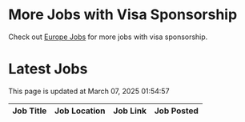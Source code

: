 # More Jobs with Visa Sponsorship

Check out [Europe Jobs](https://github.com/sureshparimi/europejobs#latest-jobs) for more jobs with visa sponsorship.

# Latest Jobs

This page is updated at March 07, 2025 01:54:57

| Job Title | Job Location | Job Link | Job Posted |
| --- | --- | --- | --- |
